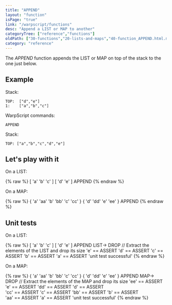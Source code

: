 ```yaml
---
title: "APPEND"
layout: "function"
isPage: "true"
link: "/warpscript/functions"
desc: "Append a LIST or MAP to another"
categoryTree: ["reference","functions"]
oldPath: ["30-functions","20-lists-and-maps","40-function_APPEND.html.md"]
category: "reference"
---
```

 

The *APPEND* function appends the LIST or MAP on top of the stack to the one just below.

## Example ##

Stack:

    TOP:  ["d","e"]
    1:    ["a","b","c"]

WarpScript commands:

    APPEND

Stack:

    TOP: ["a","b","c","d","e"]


## Let's play with it ##

On a LIST:

{% raw %}
<warp10-warpscript-widget backend="{{backend}}"  exec-endpoint="{{execEndpoint}}">[ 'a' 'b' 'c' ]
[ 'd' 'e' ]
APPEND
</warp10-warpscript-widget>
{% endraw %}

On a MAP:

{% raw %}
<warp10-warpscript-widget backend="{{backend}}"  exec-endpoint="{{execEndpoint}}">{ 'a' 'aa'
'b' 'bb'
'c' 'cc' }
{ 'd' 'dd'
'e' 'ee' }
APPEND
</warp10-warpscript-widget>
{% endraw %}

## Unit tests ##

On a LIST:

{% raw %}
<warp10-warpscript-widget backend="{{backend}}"  exec-endpoint="{{execEndpoint}}">[ 'a' 'b' 'c' ]
[ 'd' 'e' ]
APPEND
LIST-> DROP   // Extract the elements of the LIST and drop its size
'e' == ASSERT   'd' == ASSERT   'c' == ASSERT   'b' == ASSERT   'a' == ASSERT
'unit test successful'
</warp10-warpscript-widget>
{% endraw %}

On a MAP:

{% raw %}
<warp10-warpscript-widget backend="{{backend}}"  exec-endpoint="{{execEndpoint}}">{ 'a' 'aa'
'b' 'bb'
'c' 'cc' }
{ 'd' 'dd'
'e' 'ee' }
APPEND
MAP-> DROP    // Extract the elements of the MAP and drop its size
'ee' == ASSERT   'e' == ASSERT   'dd' == ASSERT   'd' == ASSERT   
'cc' == ASSERT   'c' == ASSERT   'bb' == ASSERT   'b' == ASSERT   
'aa' == ASSERT   'a' == ASSERT
'unit test successful'
</warp10-warpscript-widget>
{% endraw %}
